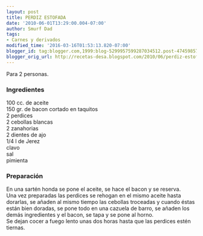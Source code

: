 ```yaml
---
layout: post
title: PERDIZ ESTOFADA
date: '2010-06-01T13:29:00.004-07:00'
author: Smurf Dad
tags:
- Carnes y derivados
modified_time: '2016-03-16T01:53:13.820-07:00'
blogger_id: tag:blogger.com,1999:blog-5299957599287034512.post-4745985799034142616
blogger_orig_url: http://recetas-desa.blogspot.com/2010/06/perdiz-estofada.html
---
```


Para 2 personas.<br /><h3>Ingredientes</h3>100 cc. de aceite<br />150 gr. de bacon cortado en taquitos<br />2 perdices<br />2 cebollas blancas<br />2 zanahorias<br />2 dientes de ajo<br />1/4 l de Jerez<br />clavo<br />sal<br />pimienta<br /><h3>Preparación</h3>En una sartén honda se pone el aceite, se hace el bacon y se reserva.<br />Una vez preparadas las perdices se rehogan en el mismo aceite hasta dorarlas, se añaden al mismo tiempo las cebollas troceadas y cuando éstas están bien doradas, se pone todo en una cazuela de barro, se añaden los demás ingredientes y el bacon, se tapa y se pone al horno.<br />Se dejan cocer a fuego lento unas dos horas hasta que las perdices estén tiernas.